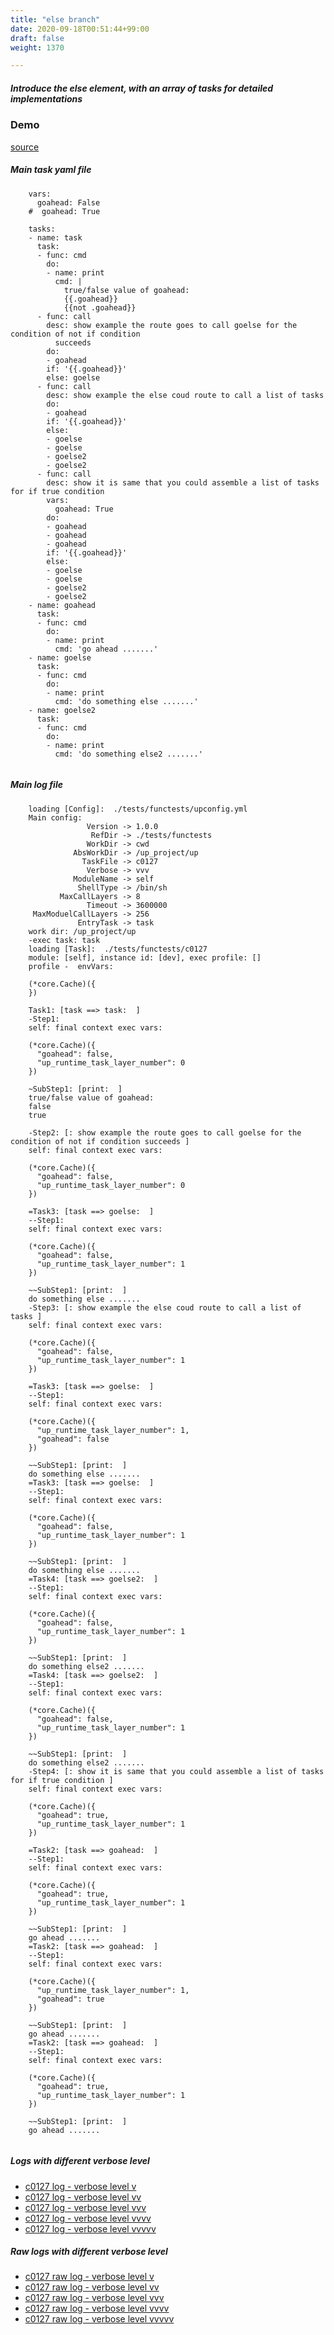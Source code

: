 ```yaml
---
title: "else branch"
date: 2020-09-18T00:51:44+99:00
draft: false
weight: 1370

---
```


##### Introduce the else element, with an array of tasks for detailed implementations


### Demo








[source](https://github.com/upcmd/up/blob/master/tests/functests/c0127.yml)

##### Main task yaml file
```
    vars:
      goahead: False
    #  goahead: True
    
    tasks:
    - name: task
      task:
      - func: cmd
        do:
        - name: print
          cmd: |
            true/false value of goahead:
            {{.goahead}}
            {{not .goahead}}
      - func: call
        desc: show example the route goes to call goelse for the condition of not if condition
          succeeds
        do:
        - goahead
        if: '{{.goahead}}'
        else: goelse
      - func: call
        desc: show example the else coud route to call a list of tasks
        do:
        - goahead
        if: '{{.goahead}}'
        else:
        - goelse
        - goelse
        - goelse2
        - goelse2
      - func: call
        desc: show it is same that you could assemble a list of tasks for if true condition
        vars:
          goahead: True
        do:
        - goahead
        - goahead
        - goahead
        if: '{{.goahead}}'
        else:
        - goelse
        - goelse
        - goelse2
        - goelse2
    - name: goahead
      task:
      - func: cmd
        do:
        - name: print
          cmd: 'go ahead .......'
    - name: goelse
      task:
      - func: cmd
        do:
        - name: print
          cmd: 'do something else .......'
    - name: goelse2
      task:
      - func: cmd
        do:
        - name: print
          cmd: 'do something else2 .......'
    
```
##### Main log file
```
    loading [Config]:  ./tests/functests/upconfig.yml
    Main config:
                 Version -> 1.0.0
                  RefDir -> ./tests/functests
                 WorkDir -> cwd
              AbsWorkDir -> /up_project/up
                TaskFile -> c0127
                 Verbose -> vvv
              ModuleName -> self
               ShellType -> /bin/sh
           MaxCallLayers -> 8
                 Timeout -> 3600000
     MaxModuelCallLayers -> 256
               EntryTask -> task
    work dir: /up_project/up
    -exec task: task
    loading [Task]:  ./tests/functests/c0127
    module: [self], instance id: [dev], exec profile: []
    profile -  envVars:
    
    (*core.Cache)({
    })
    
    Task1: [task ==> task:  ]
    -Step1:
    self: final context exec vars:
    
    (*core.Cache)({
      "goahead": false,
      "up_runtime_task_layer_number": 0
    })
    
    ~SubStep1: [print:  ]
    true/false value of goahead:
    false
    true
    
    -Step2: [: show example the route goes to call goelse for the condition of not if condition succeeds ]
    self: final context exec vars:
    
    (*core.Cache)({
      "goahead": false,
      "up_runtime_task_layer_number": 0
    })
    
    =Task3: [task ==> goelse:  ]
    --Step1:
    self: final context exec vars:
    
    (*core.Cache)({
      "goahead": false,
      "up_runtime_task_layer_number": 1
    })
    
    ~~SubStep1: [print:  ]
    do something else .......
    -Step3: [: show example the else coud route to call a list of tasks ]
    self: final context exec vars:
    
    (*core.Cache)({
      "goahead": false,
      "up_runtime_task_layer_number": 1
    })
    
    =Task3: [task ==> goelse:  ]
    --Step1:
    self: final context exec vars:
    
    (*core.Cache)({
      "up_runtime_task_layer_number": 1,
      "goahead": false
    })
    
    ~~SubStep1: [print:  ]
    do something else .......
    =Task3: [task ==> goelse:  ]
    --Step1:
    self: final context exec vars:
    
    (*core.Cache)({
      "goahead": false,
      "up_runtime_task_layer_number": 1
    })
    
    ~~SubStep1: [print:  ]
    do something else .......
    =Task4: [task ==> goelse2:  ]
    --Step1:
    self: final context exec vars:
    
    (*core.Cache)({
      "goahead": false,
      "up_runtime_task_layer_number": 1
    })
    
    ~~SubStep1: [print:  ]
    do something else2 .......
    =Task4: [task ==> goelse2:  ]
    --Step1:
    self: final context exec vars:
    
    (*core.Cache)({
      "goahead": false,
      "up_runtime_task_layer_number": 1
    })
    
    ~~SubStep1: [print:  ]
    do something else2 .......
    -Step4: [: show it is same that you could assemble a list of tasks for if true condition ]
    self: final context exec vars:
    
    (*core.Cache)({
      "goahead": true,
      "up_runtime_task_layer_number": 1
    })
    
    =Task2: [task ==> goahead:  ]
    --Step1:
    self: final context exec vars:
    
    (*core.Cache)({
      "goahead": true,
      "up_runtime_task_layer_number": 1
    })
    
    ~~SubStep1: [print:  ]
    go ahead .......
    =Task2: [task ==> goahead:  ]
    --Step1:
    self: final context exec vars:
    
    (*core.Cache)({
      "up_runtime_task_layer_number": 1,
      "goahead": true
    })
    
    ~~SubStep1: [print:  ]
    go ahead .......
    =Task2: [task ==> goahead:  ]
    --Step1:
    self: final context exec vars:
    
    (*core.Cache)({
      "goahead": true,
      "up_runtime_task_layer_number": 1
    })
    
    ~~SubStep1: [print:  ]
    go ahead .......
    
```


##### Logs with different verbose level
* [c0127 log - verbose level v](../../logs/c0127_v)
* [c0127 log - verbose level vv](../../logs/c0127_vv)
* [c0127 log - verbose level vvv](../../logs/c0127_vvvv)
* [c0127 log - verbose level vvvv](../../logs/c0127_vvvv)
* [c0127 log - verbose level vvvvv](../../logs/c0127_vvvvv)

##### Raw logs with different verbose level
* [c0127 raw log - verbose level v](../../reflogs/c0127_v.log)
* [c0127 raw log - verbose level vv](../../reflogs/c0127_vv.log)
* [c0127 raw log - verbose level vvv](../../reflogs/c0127_vvv.log)
* [c0127 raw log - verbose level vvvv](../../reflogs/c0127_vvvv.log)
* [c0127 raw log - verbose level vvvvv](../../reflogs/c0127_vvvvv.log)







